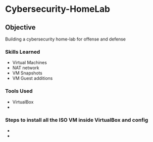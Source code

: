 # Cybersecurity-HomeLab

## Objective

Building a cybersecurity home-lab for offense and defense 

### Skills Learned

- Virtual Machines
- NAT network
- VM Snapshots
- VM Guest additions

  

### Tools Used

- VirtualBox
- 
  

### Steps to install all the ISO VM inside VirtualBox and config

-
- 
